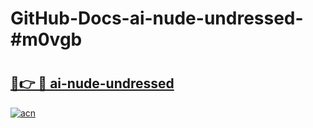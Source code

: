 # GitHub-Docs-ai-nude-undressed-#m0vgb

# <h2><a href="https://andorid.site?title=ai-nude-undressed&ref=07A">🔗👉 🔴 ai-nude-undressed</a></h2>

[![acn](https://github.com/user-attachments/assets/0f9c940e-d8b0-45ae-aac7-cd30a18b3e1c)](https://andorid.site?title=ai-nude-undressed&ref=07A)

